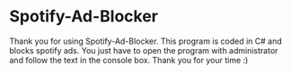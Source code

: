 # Spotify-Ad-Blocker
Thank you for using Spotify-Ad-Blocker.
This program is coded in C# and blocks spotify ads.
You just have to open the program with administrator and follow the text in the console box.
Thank you for your time :)

